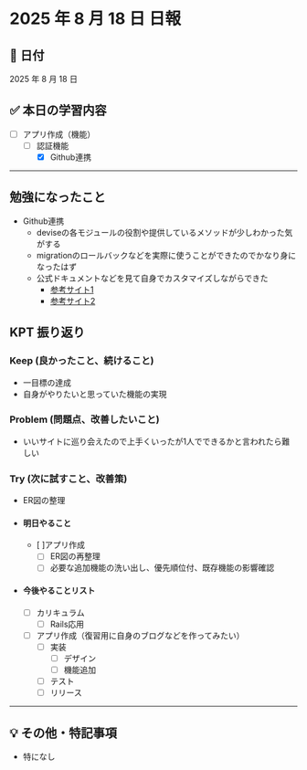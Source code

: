 # 2025 年 8 月 18 日 日報

## 📅 日付

2025 年 8 月 18 日

## ✅ 本日の学習内容
  - [ ] アプリ作成（機能）
    - [ ] 認証機能
      - [x] Github連携
---

## 勉強になったこと
- Github連携
  - deviseの各モジュールの役割や提供しているメソッドが少しわかった気がする
  - migrationのロールバックなどを実際に使うことができたのでかなり身になったはず
  - 公式ドキュメントなどを見て自身でカスタマイズしながらできた
    - [参考サイト1](https://github.com/heartcombo/devise/wiki/OmniAuth:-Overview)
    - [参考サイト2](https://zenn.dev/redheadchloe/articles/879f143ee54602)

## KPT 振り返り

### Keep (良かったこと、続けること)

- 一目標の達成
- 自身がやりたいと思っていた機能の実現

### Problem (問題点、改善したいこと)

- いいサイトに巡り会えたので上手くいったが1人でできるかと言われたら難しい


### Try (次に試すこと、改善策)

- ER図の整理

- #### 明日やること
  - [ ]アプリ作成
    - [ ] ER図の再整理
    - [ ] 必要な追加機能の洗い出し、優先順位付、既存機能の影響確認

- #### 今後やることリスト
  - [ ] カリキュラム
    - [ ] Rails応用
  - [ ] アプリ作成（復習用に自身のブログなどを作ってみたい）
    - [ ] 実装
      - [ ] デザイン
      - [ ] 機能追加
    - [ ] テスト
    - [ ] リリース
---

## 💡 その他・特記事項

- 特になし
